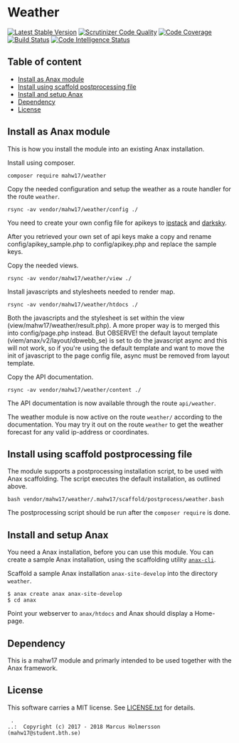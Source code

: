 Weather
==================================
[![Latest Stable Version](https://poser.pugx.org/mahw17/weather/v/stable)](https://packagist.org/packages/mahw17/weather)
[![Scrutinizer Code Quality](https://scrutinizer-ci.com/g/mahw17/weather/badges/quality-score.png?b=master)](https://scrutinizer-ci.com/g/mahw17/weather/?branch=master)
[![Code Coverage](https://scrutinizer-ci.com/g/mahw17/weather/badges/coverage.png?b=master)](https://scrutinizer-ci.com/g/mahw17/weather/?branch=master)
[![Build Status](https://scrutinizer-ci.com/g/mahw17/weather/badges/build.png?b=master)](https://scrutinizer-ci.com/g/mahw17/weather/build-status/master)
[![Code Intelligence Status](https://scrutinizer-ci.com/g/mahw17/weather/badges/code-intelligence.svg?b=master)](https://scrutinizer-ci.com/code-intelligence)

Table of content
------------------------------------

* [Install as Anax module](#Install-as-Anax-module)
* [Install using scaffold postprocessing file](#Install-using-scaffold-postprocessing-file)
* [Install and setup Anax](#Install-and-setup-Anax)
* [Dependency](#Dependency)
* [License](#License)


Install as Anax module
------------------------------------

This is how you install the module into an existing Anax installation.

Install using composer.

```
composer require mahw17/weather
```

Copy the needed configuration and setup the weather as a route handler for the route `weather`.

```
rsync -av vendor/mahw17/weather/config ./
```

You need to create your own config file for apikeys to [ipstack](https://ipstack.com/signup/free) and [darksky](https://darksky.net/dev/register).

After you retrieved your own set of api keys make a copy and rename config/apikey_sample.php to config/apikey.php and replace the sample keys.

Copy the needed views.

```
rsync -av vendor/mahw17/weather/view ./
```

Install javascripts and stylesheets needed to render map.

```
rsync -av vendor/mahw17/weather/htdocs ./
```
Both the javascripts and the stylesheet is set within the view (view/mahw17/weather/result.php). A more proper way is to merged this into config/page.php instead.
But OBSERVE! the default layout template (viem/anax/v2/layout/dbwebb_se) is set to do the javascript async and this will not work,
so if you're using the default template and want to move the init of javascript to the page config file, async must be removed from layout template.


Copy the API documentation.

```
rsync -av vendor/mahw17/weather/content ./
```

The API documentation is now available through the route `api/weather`.

The weather module is now active on the route `weather/` according to the documentation. You may try it out on the route `weather` to get the weather forecast for any valid ip-address or coordinates.

Install using scaffold postprocessing file
------------------------------------

The module supports a postprocessing installation script, to be used with Anax scaffolding. The script executes the default installation, as outlined above.

```text
bash vendor/mahw17/weather/.mahw17/scaffold/postprocess/weather.bash
```

The postprocessing script should be run after the `composer require` is done.


Install and setup Anax
------------------------------------

You need a Anax installation, before you can use this module. You can create a sample Anax installation, using the scaffolding utility [`anax-cli`](https://github.com/canax/anax-cli).

Scaffold a sample Anax installation `anax-site-develop` into the directory `weather`.

```
$ anax create anax anax-site-develop
$ cd anax
```

Point your webserver to `anax/htdocs` and Anax should display a Home-page.



Dependency
------------------

This is a mahw17 module and primarly intended to be used together with the Anax framework.



License
------------------

This software carries a MIT license. See [LICENSE.txt](LICENSE.txt) for details.



```
 .  
..:  Copyright (c) 2017 - 2018 Marcus Holmersson (mahw17@student.bth.se)
```
